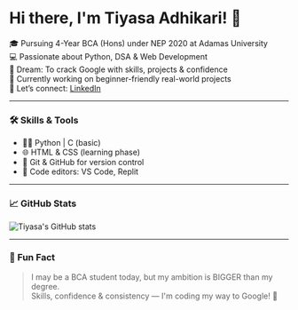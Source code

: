 # Hi there, I'm Tiyasa Adhikari! 👋

🎓 Pursuing 4-Year BCA (Hons) under NEP 2020 at Adamas University  
💻 Passionate about Python, DSA & Web Development  
🚀 Dream: To crack Google with skills, projects & confidence  
🌱 Currently working on beginner-friendly real-world projects  
🤝 Let’s connect: [LinkedIn](https://www.linkedin.com/in/tiyasa-adhikari-580b67371)

---

### 🛠️ Skills & Tools

- 👩‍💻 Python | C (basic)
- 🌐 HTML & CSS (learning phase)
- 🔧 Git & GitHub for version control
- 📝 Code editors: VS Code, Replit

---

### 📈 GitHub Stats

![Tiyasa's GitHub stats](https://github-readme-stats.vercel.app/api?username=tiyasaadhikari&show_icons=true&theme=radical)

---

### 🌟 Fun Fact

> I may be a BCA student today, but my ambition is BIGGER than my degree.  
> Skills, confidence & consistency — I'm coding my way to Google! 🚀
